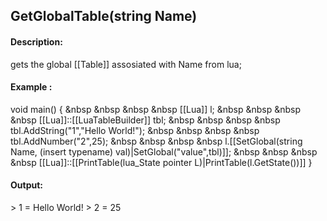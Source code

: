 ## GetGlobalTable(string Name)
#### Description:
gets the global [[Table]] assosiated with Name from lua;
#### Example :
void main() {
&nbsp &nbsp &nbsp &nbsp [[Lua]] l;
&nbsp &nbsp &nbsp &nbsp [[Lua]]::[[LuaTableBuilder]] tbl;
&nbsp &nbsp &nbsp &nbsp tbl.AddString("1","Hello World!");
&nbsp &nbsp &nbsp &nbsp tbl.AddNumber("2",25);
&nbsp &nbsp &nbsp &nbsp l.[[SetGlobal(string Name, (insert typename) val)|SetGlobal("value",tbl)]];
&nbsp &nbsp &nbsp &nbsp [[Lua]]::[[PrintTable(lua_State pointer L)|PrintTable(l.GetState())]]
}

#### Output:
\> 1 = Hello World!
\> 2 = 25